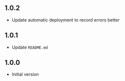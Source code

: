 ## 1.0.2

- Update automatic deployment to record errors better

## 1.0.1

- Update `README.md`

## 1.0.0

- Initial version
